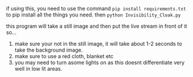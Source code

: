 if using this, you need to use the command ```pip install requirements.txt``` to pip install all the things you need.
then ```python Invisibility_Cloak.py```

this program will take a still image and then put the live stream in front of it so...

1) make sure your not in the still image, it will take about 1-2 seconds to take the background image.
2) make sure to use a red cloth, blanket etc
3) you may need to turn asome lights on as this doesnt differentiate very well in low lit areas.
